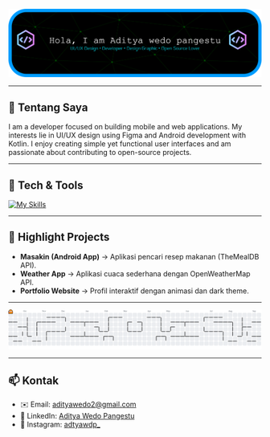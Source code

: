 <!-- Header / Hero -->

![Aditya wedo](rev-2.png)

---

## 🔭 Tentang Saya

I am a developer focused on building mobile and web applications. My interests lie in UI/UX design using Figma and Android development with Kotlin. I enjoy creating simple yet functional user interfaces and am passionate about contributing to open-source projects.

---

## 🧰 Tech & Tools

[![My Skills](https://skillicons.dev/icons?i=ai,ae,figma,kotlin,dart,swift,css,html,visualstudio,unity,nodejs,firebase&theme=light)](https://skillicons.dev)

---

## 🚀 Highlight Projects

- **Masakin (Android App)** → Aplikasi pencari resep makanan (TheMealDB API).
- **Weather App** → Aplikasi cuaca sederhana dengan OpenWeatherMap API.
- **Portfolio Website** → Profil interaktif dengan animasi dan dark theme.

---

<picture>
  <source media="(prefers-color-scheme: dark)" srcset="https://raw.githubusercontent.com/AdityaWedo30/AdityaWedo30/output/pacman-contribution-graph-dark.svg">
  <source media="(prefers-color-scheme: light)" srcset="https://raw.githubusercontent.com/AdityaWedo30/AdityaWedo30/output/pacman-contribution-graph.svg">
  <img alt="pacman contribution graph" src="https://raw.githubusercontent.com/AdityaWedo30/AdityaWedo30/output/pacman-contribution-graph.svg">
</picture>

---

## 📫 Kontak

- ✉️ Email: adityawedo2@gmail.com
- 💼 LinkedIn: [Aditya Wedo Pangestu](https://www.linkedin.com/in/aditya-wedo-pangestu)
- 📸 Instagram: [adtyawdp\_](https://instagram.com/yourhandle)
